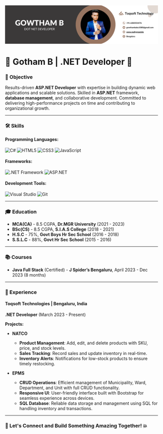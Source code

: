 ![Neutral Creative Professional LinkedIn Article Cover Image-2](https://github.com/GowthamB2001/GowthamB2001/blob/main/Brown%20%26%20Black%20Geometric%20Personal%20Branding%20LinkedIn%20Banner.png)
# 🎉 Gotham B | .NET Developer 🎉

### 🚀 Objective
Results-driven **ASP.NET Developer** with expertise in building dynamic web applications and scalable solutions. Skilled in **ASP.NET** framework, **database management**, and collaborative development. Committed to delivering high-performance projects on time and contributing to organizational growth.

---

### 🛠️ Skills

#### **Programming Languages:**
![C#](https://upload.wikimedia.org/wikipedia/commons/thumb/5/52/C_Sharp_logo.svg/512px-C_Sharp_logo.svg.png)
![HTML5](https://upload.wikimedia.org/wikipedia/commons/5/5c/HTML5_Logo_256.png)
![CSS3](https://upload.wikimedia.org/wikipedia/commons/6/62/CSS3_logo_and_wordmark.svg)
![JavaScript](https://upload.wikimedia.org/wikipedia/commons/6/6a/JavaScript-logo.png)

#### **Frameworks:**
![.NET Framework](https://upload.wikimedia.org/wikipedia/commons/4/4e/.NET_Logo.png)
![ASP.NET](https://upload.wikimedia.org/wikipedia/commons/a/a9/Asp.net_logo.svg)

#### **Development Tools:**
![Visual Studio](https://upload.wikimedia.org/wikipedia/commons/2/23/Visual_Studio_2019_Logo.svg)
![Git](https://upload.wikimedia.org/wikipedia/commons/3/3f/Git_icon.svg)

---

### 🎓 Education

- **MCA(CA)** - 8.5 CGPA, **Dr.MGR University** (2021 - 2023)
- **BSc(CS)** - 8.5 CGPA, **S.I.A.S College** (2018 - 2021)
- **H.S.C** - 75%, **Govt Boys Hr Sec School** (2016 - 2018)
- **S.S.L.C** - 88%, **Govt Hr Sec School** (2015 - 2016)

---

### 📚 Courses

- **Java Full Stack** (Certified) - **J Spider’s Bengaluru**, April 2023 - Dec 2023 (8 months)

---

### 💼 Experience

#### **Toqsoft Technologies** | Bengaluru, India  
**.NET Developer** (March 2023 - Present)

**Projects:**
- **NATCO**  
  - **Product Management**: Add, edit, and delete products with SKU, price, and stock levels.  
  - **Sales Tracking**: Record sales and update inventory in real-time.  
  - **Inventory Alerts**: Notifications for low-stock products to ensure timely restocking.

- **EPMS**  
  - **CRUD Operations**: Efficient management of Municipality, Ward, Department, and Unit with full CRUD functionality.  
  - **Responsive UI**: User-friendly interface built with Bootstrap for seamless experience across devices.  
  - **SQL Database**: Reliable data storage and management using SQL for handling inventory and transactions.

---

### 🚀 Let's Connect and Build Something Amazing Together! 💥
